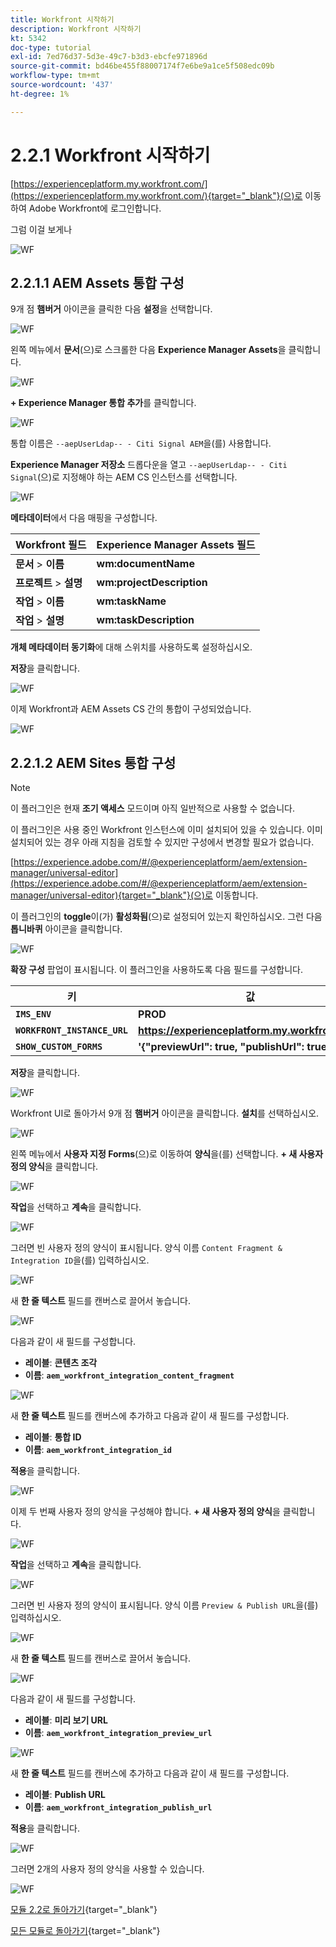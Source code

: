 ```yaml
---
title: Workfront 시작하기
description: Workfront 시작하기
kt: 5342
doc-type: tutorial
exl-id: 7ed76d37-5d3e-49c7-b3d3-ebcfe971896d
source-git-commit: bd46be455f88007174f7e6be9a1ce5f508edc09b
workflow-type: tm+mt
source-wordcount: '437'
ht-degree: 1%

---
```


# 2.2.1 Workfront 시작하기

[https://experienceplatform.my.workfront.com/](https://experienceplatform.my.workfront.com/){target="_blank"}(으)로 이동하여 Adobe Workfront에 로그인합니다.

그럼 이걸 보게나

![WF](./images/wfb1.png)

## 2.2.1.1 AEM Assets 통합 구성

9개 점 **햄버거** 아이콘을 클릭한 다음 **설정**&#x200B;을 선택합니다.

![WF](./images/wfb2.png)

왼쪽 메뉴에서 **문서**(으)로 스크롤한 다음 **Experience Manager Assets**&#x200B;을 클릭합니다.

![WF](./images/wfb3.png)

**+ Experience Manager 통합 추가**&#x200B;를 클릭합니다.

![WF](./images/wfb4.png)

통합 이름은 `--aepUserLdap-- - Citi Signal AEM`을(를) 사용합니다.

**Experience Manager 저장소** 드롭다운을 열고 `--aepUserLdap-- - Citi Signal`(으)로 지정해야 하는 AEM CS 인스턴스를 선택합니다.

![WF](./images/wfb5.png)

**메타데이터**&#x200B;에서 다음 매핑을 구성합니다.

| Workfront 필드 | Experience Manager Assets 필드 |
| --------------- | ------------------------------ | 
| **문서** > **이름** | **wm:documentName** |
| **프로젝트** > **설명** | **wm:projectDescription** |
| **작업** > **이름** | **wm:taskName** |
| **작업** > **설명** | **wm:taskDescription** |

**개체 메타데이터 동기화**&#x200B;에 대해 스위치를 사용하도록 설정하십시오.

**저장**&#x200B;을 클릭합니다.

![WF](./images/wfb6.png)

이제 Workfront과 AEM Assets CS 간의 통합이 구성되었습니다.

![WF](./images/wfb7.png)

## 2.2.1.2 AEM Sites 통합 구성

>[!NOTE]
>
>이 플러그인은 현재 **조기 액세스** 모드이며 아직 일반적으로 사용할 수 없습니다.
>
>이 플러그인은 사용 중인 Workfront 인스턴스에 이미 설치되어 있을 수 있습니다. 이미 설치되어 있는 경우 아래 지침을 검토할 수 있지만 구성에서 변경할 필요가 없습니다.

[https://experience.adobe.com/#/@experienceplatform/aem/extension-manager/universal-editor](https://experience.adobe.com/#/@experienceplatform/aem/extension-manager/universal-editor){target="_blank"}(으)로 이동합니다.

이 플러그인의 **toggle**&#x200B;이(가) **활성화됨**(으)로 설정되어 있는지 확인하십시오. 그런 다음 **톱니바퀴** 아이콘을 클릭합니다.

![WF](./images/wfb8.png)

**확장 구성** 팝업이 표시됩니다. 이 플러그인을 사용하도록 다음 필드를 구성합니다.

| 키 | 값 |
| --------------- | ------------------------------ | 
| **`IMS_ENV`** | **PROD** |
| **`WORKFRONT_INSTANCE_URL`** | **https://experienceplatform.my.workfront.com** |
| **`SHOW_CUSTOM_FORMS`** | **&#39;{&quot;previewUrl&quot;: true, &quot;publishUrl&quot;: true}&#39;** |

**저장**&#x200B;을 클릭합니다.

![WF](./images/wfb8.png)

Workfront UI로 돌아가서 9개 점 **햄버거** 아이콘을 클릭합니다. **설치**&#x200B;를 선택하십시오.

![WF](./images/wfb9.png)

왼쪽 메뉴에서 **사용자 지정 Forms**(으)로 이동하여 **양식**&#x200B;을(를) 선택합니다. **+ 새 사용자 정의 양식**&#x200B;을 클릭합니다.

![WF](./images/wfb10.png)

**작업**&#x200B;을 선택하고 **계속**&#x200B;을 클릭합니다.

![WF](./images/wfb11.png)

그러면 빈 사용자 정의 양식이 표시됩니다. 양식 이름 `Content Fragment & Integration ID`을(를) 입력하십시오.

![WF](./images/wfb12.png)

새 **한 줄 텍스트** 필드를 캔버스로 끌어서 놓습니다.

![WF](./images/wfb13.png)

다음과 같이 새 필드를 구성합니다.

- **레이블**: **콘텐츠 조각**
- **이름**: **`aem_workfront_integration_content_fragment`**

![WF](./images/wfb14.png)

새 **한 줄 텍스트** 필드를 캔버스에 추가하고 다음과 같이 새 필드를 구성합니다.

- **레이블**: **통합 ID**
- **이름**: **`aem_workfront_integration_id`**

**적용**&#x200B;을 클릭합니다.

![WF](./images/wfb15.png)

이제 두 번째 사용자 정의 양식을 구성해야 합니다. **+ 새 사용자 정의 양식**&#x200B;을 클릭합니다.

![WF](./images/wfb10.png)

**작업**&#x200B;을 선택하고 **계속**&#x200B;을 클릭합니다.

![WF](./images/wfb11.png)

그러면 빈 사용자 정의 양식이 표시됩니다. 양식 이름 `Preview & Publish URL`을(를) 입력하십시오.

![WF](./images/wfb16.png)

새 **한 줄 텍스트** 필드를 캔버스로 끌어서 놓습니다.

![WF](./images/wfb17.png)

다음과 같이 새 필드를 구성합니다.

- **레이블**: **미리 보기 URL**
- **이름**: **`aem_workfront_integration_preview_url`**

![WF](./images/wfb18.png)

새 **한 줄 텍스트** 필드를 캔버스에 추가하고 다음과 같이 새 필드를 구성합니다.

- **레이블**: **Publish URL**
- **이름**: **`aem_workfront_integration_publish_url`**

**적용**&#x200B;을 클릭합니다.

![WF](./images/wfb19.png)

그러면 2개의 사용자 정의 양식을 사용할 수 있습니다.

![WF](./images/wfb20.png)

[모듈 2.2로 돌아가기](./workfront.md){target="_blank"}

[모든 모듈로 돌아가기](./../../../overview.md){target="_blank"}
